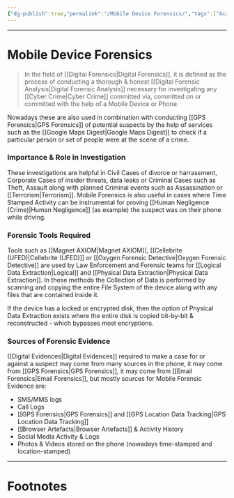 ```yaml
---
{"dg-publish":true,"permalink":"/Mobile Device Forensics/","tags":["Academics","CyberSec"]}
---
```



---
# Mobile Device Forensics
> In the field of [[Digital Forensics\|Digital Forensics]], it is defined as the process of conducting a thorough & honest [[Digital Forensic Analysis\|Digital Forensic Analysis]] necessary for investigating any [[Cyber Crime\|Cyber Crime]] committed via, committed on or committed with the help of a Mobile Device or Phone.

Nowadays these are also used in combination with conducting [[GPS Forensics\|GPS Forensics]] of potential suspects by the help of services such as the [[Google Maps Digest\|Google Maps Digest]] to check if a particular person or set of people were at the scene of a crime.

### Importance & Role in Investigation
These investigations are helpful in Civil Cases of divorce or harrassment, Corporate Cases of insider threats, data leaks or Criminal Cases such as Theft, Assault along with planned Criminal events such as Assassination or [[Terrorism\|Terrorism]]. 
Mobile Forensics is also useful in cases where Time Stamped Activity can be instrumental for proving [[Human Negligence (Crime)\|Human Negligence]] (as example) the suspect was on their phone while driving.

### Forensic Tools Required
Tools such as [[Magnet AXIOM\|Magnet AXIOM]], [[Cellebrite (UFED)\|Cellebrite (UFED)]] or [[Oxygen Forensic Detective\|Oxygen Forensic Detective]] are used by Law Enforcement and Forensic teams for [[Logical Data Extraction\|Logical]] and [[Physical Data Extraction\|Physical Data Extraction]]. In these methods the Collection of Data is performed by scanning and copying the entire File System of the device along with any files that are contained inside it.

If the device has a locked or encrypted disk, then the option of Physical Data Extraction exists where the entire disk is copied bit-by-bit & reconstructed - which bypasses most encryptions.

### Sources of Forensic Evidence
[[Digital Evidences\|Digital Evidences]] required to make a case for or against a suspect may come from many sources in the phone, it may come from [[GPS Forensics\|GPS Forensics]], it may come from [[Email Forensics\|Email Forensics]], but mostly sources for Mobile Forensic Evidence are: 
- SMS/MMS logs 
- Call Logs 
- [[GPS Forensics\|GPS Forensics]] and [[GPS Location Data Tracking\|GPS Location Data Tracking]] 
- [[Browser Artefacts\|Browser Artefacts]] & Activity History
- Social Media Activity & Logs
- Photos & Videos stored on the phone (nowadays time-stamped and location-stamped)

---
# Footnotes